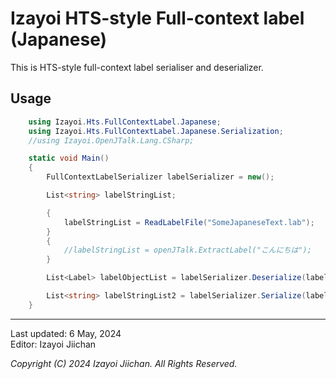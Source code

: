 # Izayoi HTS-style Full-context label (Japanese)

This is HTS-style full-context label serialiser and deserializer.

## Usage


~~~csharp
    using Izayoi.Hts.FullContextLabel.Japanese;
    using Izayoi.Hts.FullContextLabel.Japanese.Serialization;
    //using Izayoi.OpenJTalk.Lang.CSharp;

    static void Main()
    {
        FullContextLabelSerializer labelSerializer = new();

        List<string> labelStringList;

        {
            labelStringList = ReadLabelFile("SomeJapaneseText.lab");
        }
        {
            //labelStringList = openJTalk.ExtractLabel("こんにちは");
        }

        List<Label> labelObjectList = labelSerializer.Deserialize(labelStringList);

        List<string> labelStringList2 = labelSerializer.Serialize(labelObjectList);
    }
~~~

___
Last updated: 6 May, 2024  
Editor: Izayoi Jiichan

*Copyright (C) 2024 Izayoi Jiichan. All Rights Reserved.*
